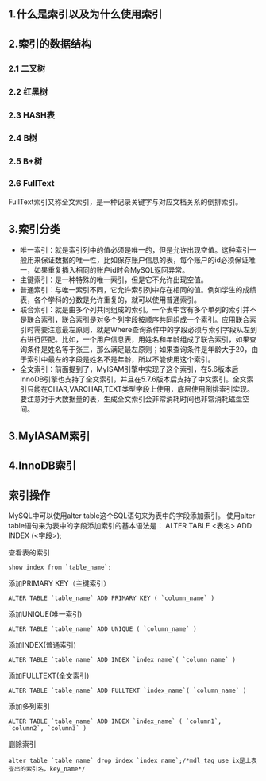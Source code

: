 ## 1.什么是索引以及为什么使用索引

## 2.索引的数据结构
### 2.1 二叉树
### 2.2 红黑树
### 2.3 HASH表
### 2.4 B树
### 2.5 B+树
### 2.6 FullText
FullText索引又称全文索引，是一种记录关键字与对应文档关系的倒排索引。

## 3.索引分类
+ 唯一索引：就是索引列中的值必须是唯一的，但是允许出现空值。这种索引一般用来保证数据的唯一性，比如保存账户信息的表，每个账户的id必须保证唯一，如果重复插入相同的账户id时会MySQL返回异常。
+ 主键索引：是一种特殊的唯一索引，但是它不允许出现空值。
+ 普通索引：与唯一索引不同，它允许索引列中存在相同的值。例如学生的成绩表，各个学科的分数是允许重复的，就可以使用普通索引。
+ 联合索引：就是由多个列共同组成的索引。一个表中含有多个单列的索引并不是联合索引，联合索引是对多个列字段按顺序共同组成一个索引。应用联合索引时需要注意最左原则，就是Where查询条件中的字段必须与索引字段从左到右进行匹配。比如，一个用户信息表，用姓名和年龄组成了联合索引，如果查询条件是姓名等于张三，那么满足最左原则；如果查询条件是年龄大于20，由于索引中最左的字段是姓名不是年龄，所以不能使用这个索引。
+ 全文索引：前面提到了，MyISAM引擎中实现了这个索引，在5.6版本后InnoDB引擎也支持了全文索引，并且在5.7.6版本后支持了中文索引。全文索引只能在CHAR,VARCHAR,TEXT类型字段上使用，底层使用倒排索引实现。要注意对于大数据量的表，生成全文索引会非常消耗时间也非常消耗磁盘空间。

## 3.MyIASAM索引

## 4.InnoDB索引


## 索引操作
MySQL中可以使用alter table这个SQL语句来为表中的字段添加索引。
使用alter table语句来为表中的字段添加索引的基本语法是：
ALTER TABLE <表名> ADD INDEX (<字段>);

查看表的索引
```mysql
show index from `table_name`;
```
添加PRIMARY KEY（主键索引）
```mysql
ALTER TABLE `table_name` ADD PRIMARY KEY ( `column_name` )
```
添加UNIQUE(唯一索引) 
```mysql
ALTER TABLE `table_name` ADD UNIQUE ( `column_name` )
```
添加INDEX(普通索引) 
```mysql
ALTER TABLE `table_name` ADD INDEX `index_name`( `column_name` )
```
添加FULLTEXT(全文索引) 
```mysql
ALTER TABLE `table_name` ADD FULLTEXT `index_name`( `column_name` )
```
添加多列索引 
```mysql
ALTER TABLE `table_name` ADD INDEX `index_name` ( `column1`, `column2`, `column3` )
```
删除索引
```mysql
alter table `table_name` drop index `index_name`;/*mdl_tag_use_ix是上表查出的索引名，key_name*/
```
